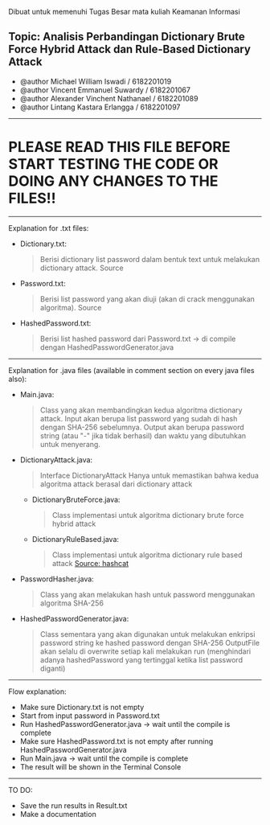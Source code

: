Dibuat untuk memenuhi Tugas Besar mata kuliah Keamanan Informasi

## Topic: Analisis Perbandingan Dictionary Brute Force Hybrid Attack dan Rule-Based Dictionary Attack
* @author Michael William Iswadi        / 6182201019
* @author Vincent Emmanuel Suwardy      / 6182201067
* @author Alexander Vinchent Nathanael  / 6182201089
* @author Lintang Kastara Erlangga      / 6182201097

---
# PLEASE READ THIS FILE BEFORE START TESTING THE CODE OR DOING ANY CHANGES TO THE FILES!!
---

Explanation for .txt files:
- Dictionary.txt: 
  > Berisi dictionary list password dalam bentuk text untuk melakukan dictionary attack.
  > Source
- Password.txt:
  > Berisi list password yang akan diuji (akan di crack menggunakan algoritma).
  > Source
- HashedPassword.txt: 
  > Berisi list hashed password dari Password.txt -> di compile dengan HashedPasswordGenerator.java

---

Explanation for .java files (available in comment section on every java files also):
- Main.java: 
  > Class yang akan membandingkan kedua algoritma dictionary attack.
  > Input akan berupa list password yang sudah di hash dengan SHA-256 sebelumnya.
  > Output akan berupa password string (atau "-" jika tidak berhasil) dan waktu yang dibutuhkan untuk menyerang.
- DictionaryAttack.java: 
  > Interface DictionaryAttack
  > Hanya untuk memastikan bahwa kedua algoritma attack berasal dari dictionary attack
    - DictionaryBruteForce.java: 
      > Class implementasi untuk algoritma dictionary brute force hybrid attack
    - DictionaryRuleBased.java: 
      > Class implementasi untuk algoritma dictionary rule based attack
      > [Source: hashcat](https://hashcat.net/wiki/doku.php?id=rule_based_attack)
- PasswordHasher.java: 
  > Class yang akan melakukan hash untuk password menggunakan algoritma SHA-256
- HashedPasswordGenerator.java: 
  > Class sementara yang akan digunakan untuk melakukan enkripsi password string ke hashed password dengan SHA-256
  > OutputFile akan selalu di overwrite setiap kali melakukan run (menghindari adanya hashedPassword yang tertinggal ketika list password diganti)

---

Flow explanation:
- Make sure Dictionary.txt is not empty
- Start from input password in Password.txt
- Run HashedPasswordGenerator.java -> wait until the compile is complete
- Make sure HashedPassword.txt is not empty after running HashedPasswordGenerator.java
- Run Main.java -> wait until the compile is complete
- The result will be shown in the Terminal Console

---

TO DO:
- Save the run results in Result.txt
- Make a documentation